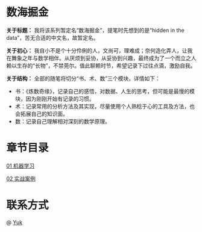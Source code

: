 # 数海掘金
**关于标题：**
我将该系列暂定名“数海掘金”，提笔时先想到的是“hidden in the data”，苦无合适的中文名，故暂定名。

**关于初心：**
我自小不是个十分伶俐的人，文尚可，理难成；奈何造化弄人，让我在舞象之年与数学相伴。从厌烦到妥协，从妥协到兴趣，最终成为了一个而立之人赖以生存的“长物”，不禁莞尔。值此聊赖时节，希望记录下过往点滴，激励自我。

**关于结构：**
全部的随笔将切分“书、术、数”三个模块，详情如下：
- 书：《炼数奇缘》，记录自己的感悟，对数据、人生的思考，但可能是最慢的模块，因为刚刚开始有记录的习惯。
- 术：记录常用的分析方法及其实现，尽量使用个人熟稔于心的工具及方法，也会拓展自己的知识面。
- 数：记录自己理解相对深刻的数学原理。

# 章节目录
[01 机器学习](https://github.com/YukBrandes/maching-learning/blob/main/01%20%E6%9C%BA%E5%99%A8%E5%AD%A6%E4%B9%A0.ipynb)

[02 实战案例](https://github.com/YukBrandes/hiddenInData/blob/main/02%20%E5%AE%9E%E6%88%98%E6%A1%88%E4%BE%8B.ipynb)
# 联系方式
@ [Yuk](https://github.com/YukBrandes)
